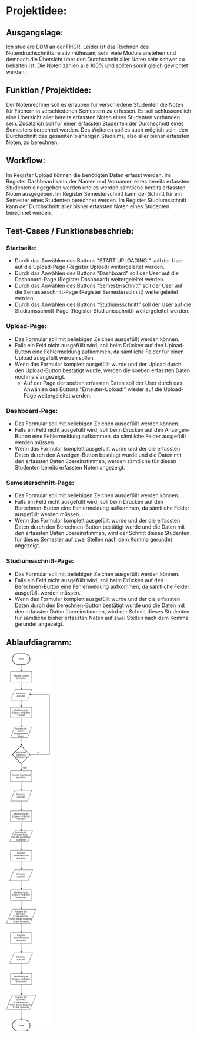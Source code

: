 # Projektidee:

## Ausgangslage: 
Ich studiere DBM an der FHGR. Leider ist das Rechnen des Notendruchschnitts relativ mühesam, sehr viele Module anstehen und demnach die Übersicht über den Durchschnitt aller Noten sehr schwer zu behalten ist. Die Noten zählen alle 100% und sollten somit gleich gewichtet werden.

## Funktion / Projektidee: 
Der Notenrechner soll es erlauben für verschiedene Studenten die Noten für Fächern in verschiedenen Semestern zu erfassen. Es soll schlussendlich eine Übersicht aller bereits erfassten Noten eines Studenten vorhanden sein. Zusätzlich soll für einen erfassten Studenten der Durchschnitt eines Semesters berechnet werden. Des Weiteren soll es auch möglich sein, den Durchschnitt des gesamten bisherigen Studiums, also aller bisher erfassten Noten, zu berechnen.

## Workflow: 
Im Register Upload können die benötigten Daten erfasst werden. Im Register Dashboard kann der Namen und Vornamen eines bereits erfassten Studenten eingegeben werden und es werden sämtliche bereits erfassten Noten ausgegeben. Im Register Semesterschnitt kann der Schnitt für ein Semester eines Studenten berechnet werden. Im Register Studiumsschnitt kann der Durchschnitt aller bisher erfassten Noten eines Studenten berechnet werden.

## Test-Cases / Funktionsbeschrieb: 
### Startseite: 
- Durch das Anwählen des Buttons "START UPLOADING!" soll der User auf die Upload-Page (Register Upload) weitergeleitet werden. 
- Durch das Anwählen des Buttons "Dashboard" soll der User auf die Dashboard-Page (Register Dashboard) weitergeleitet werden.
- Durch das Anwählen des Buttons "Semesterschnitt" soll der User auf die Semesterschnitt-Page (Register Semesterschnitt) weitergeleitet werden. 
- Durch das Anwählen des Buttons "Studiumsschnitt" soll der User auf die Studiumsschnitt-Page (Register Studiumsschnitt) weitergeleitet werden.

### Upload-Page: 
- Das Formular soll mit beliebigen Zeichen ausgefüllt werden können. 
- Falls ein Feld nicht ausgefüllt wird, soll beim Drücken auf den Upload-Button eine Fehlermeldung aufkommen, da sämtliche Felder für einen Upload ausgefüllt werden sollen. 
- Wenn das Formular komplett ausgefüllt wurde und der Upload durch den Upload-Button bestätigt wurde, werden die soeben erfassten Daten nochmals angezeigt. 
    - Auf der Page der soeben erfassten Daten soll der User durch das Anwählen des Buttons "Erneuter-Upload!" wieder auf die Upload-Page weitergeleitet werden. 

### Dashboard-Page: 
- Das Formular soll mit beliebigen Zeichen ausgefüllt werden können. 
- Falls ein Feld nicht ausgefüllt wird, soll beim Drücken auf den Anzeigen-Button eine Fehlermeldung aufkommen, da sämtliche Felder ausgefüllt werden müssen.
- Wenn das Formular komplett ausgefüllt wurde und der die erfassten Daten durch den Anzeigen-Button bestätigt wurde und die Daten mit den erfassten Daten übereinstimmen, werden sämtliche für diesen Studenten bereits erfassten Noten angezeigt.

### Semesterschnitt-Page: 
- Das Formular soll mit beliebigen Zeichen ausgefüllt werden können. 
- Falls ein Feld nicht ausgefüllt wird, soll beim Drücken auf den Berechnen-Button eine Fehlermeldung aufkommen, da sämtliche Felder ausgefüllt werden müssen.
- Wenn das Formular komplett ausgefüllt wurde und der die erfassten Daten durch den Berechnen-Button bestätigt wurde und die Daten mit den erfassten Daten übereinstimmen, wird der Schnitt dieses Studenten für dieses Semester auf zwei Stellen nach dem Komma gerundet angezeigt. 

### Studiumsschnitt-Page:
- Das Formular soll mit beliebigen Zeichen ausgefüllt werden können. 
- Falls ein Feld nicht ausgefüllt wird, soll beim Drücken auf den Berechnen-Button eine Fehlermeldung aufkommen, da sämtliche Felder ausgefüllt werden müssen.
- Wenn das Formular komplett ausgefüllt wurde und der die erfassten Daten durch den Berechnen-Button bestätigt wurde und die Daten mit den erfassten Daten übereinstimmen, wird der Schnitt dieses Studenten für sämtliche bisher erfassten Noten auf zwei Stellen nach dem Komma gerundet angezeigt. 

## Ablaufdiagramm:
![alt text](https://github.com/francomalacrida/Prog2/blob/master/Ablaufdiagramm.jpg)